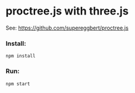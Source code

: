 # proctree.js with three.js

See: https://github.com/supereggbert/proctree.js

### Install:

	npm install

### Run:

	npm start
